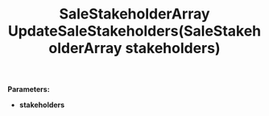﻿---
uid: crmscript_ref_NSSaleAgent_UpdateSaleStakeholders
title: SaleStakeholderArray UpdateSaleStakeholders(SaleStakeholderArray stakeholders)
intellisense: NSSaleAgent.UpdateSaleStakeholders
keywords: NSSaleAgent, UpdateSaleStakeholders
so.topic: reference
---



**Parameters:**
 - **stakeholders** 

